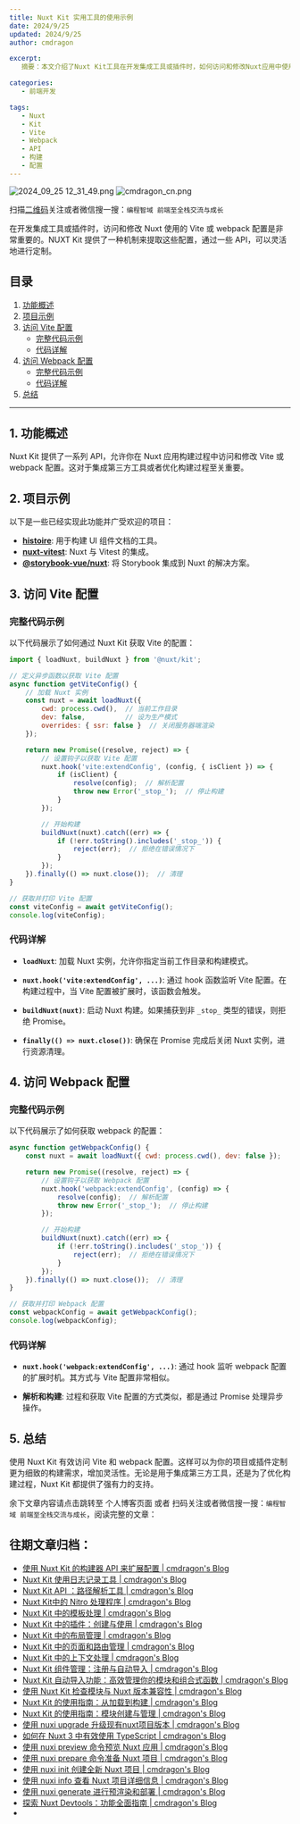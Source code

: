 ```yaml
---
title: Nuxt Kit 实用工具的使用示例
date: 2024/9/25
updated: 2024/9/25
author: cmdragon

excerpt:
   摘要：本文介绍了Nuxt Kit工具在开发集成工具或插件时，如何访问和修改Nuxt应用中使用的Vite或webpack配置，以实现定制化构建需求。内容包括功能概述、项目示例、详细步骤说明了如何访问Vite配置及Webpack配置，并通过代码示例展示了配置过程，最后总结了Nuxt Kit在此类操作中的作用和优势。

categories:
   - 前端开发

tags:
   - Nuxt
   - Kit
   - Vite
   - Webpack
   - API
   - 构建
   - 配置
---
```


<img src="https://static.amd794.com/blog/images/2024_09_25 12_31_49.png@blog" title="2024_09_25 12_31_49.png" alt="2024_09_25 12_31_49.png"/>

<img src="https://static.amd794.com/blog/images/cmdragon_cn.png" title="cmdragon_cn.png" alt="cmdragon_cn.png"/>


扫描[二维码](https://static.amd794.com/blog/images/cmdragon_cn.png)关注或者微信搜一搜：`编程智域 前端至全栈交流与成长`



在开发集成工具或插件时，访问和修改 Nuxt 使用的 Vite 或 webpack 配置是非常重要的。NUXT Kit 提供了一种机制来提取这些配置，通过一些 API，可以灵活地进行定制。

## 目录

1. [功能概述](#功能概述)
2. [项目示例](#项目示例)
3. [访问 Vite 配置](#访问-vite-配置)
   - [完整代码示例](#完整代码示例)
   - [代码详解](#代码详解)
4. [访问 Webpack 配置](#访问-webpack-配置)
   - [完整代码示例](#完整代码示例-1)
   - [代码详解](#代码详解-1)
5. [总结](#总结)

---

## 1. 功能概述

Nuxt Kit 提供了一系列 API，允许你在 Nuxt 应用构建过程中访问和修改 Vite 或 webpack 配置。这对于集成第三方工具或者优化构建过程至关重要。

## 2. 项目示例

以下是一些已经实现此功能并广受欢迎的项目：

- **[histoire](https://histoire.dev)**: 用于构建 UI 组件文档的工具。
- **[nuxt-vitest](https://vitest.dev)**: Nuxt 与 Vitest 的集成。
- **[@storybook-vue/nuxt](https://storybook.js.org)**: 将 Storybook 集成到 Nuxt 的解决方案。

## 3. 访问 Vite 配置

### 完整代码示例

以下代码展示了如何通过 Nuxt Kit 获取 Vite 的配置：

```javascript
import { loadNuxt, buildNuxt } from '@nuxt/kit';

// 定义异步函数以获取 Vite 配置
async function getViteConfig() {
    // 加载 Nuxt 实例
    const nuxt = await loadNuxt({
        cwd: process.cwd(),  // 当前工作目录
        dev: false,          // 设为生产模式
        overrides: { ssr: false }  // 关闭服务器端渲染
    });

    return new Promise((resolve, reject) => {
        // 设置钩子以获取 Vite 配置
        nuxt.hook('vite:extendConfig', (config, { isClient }) => {
            if (isClient) {
                resolve(config);  // 解析配置
                throw new Error('_stop_');  // 停止构建
            }
        });

        // 开始构建
        buildNuxt(nuxt).catch((err) => {
            if (!err.toString().includes('_stop_')) {
                reject(err);  // 拒绝在错误情况下
            }
        });
    }).finally(() => nuxt.close());  // 清理
}

// 获取并打印 Vite 配置
const viteConfig = await getViteConfig();
console.log(viteConfig);
```

### 代码详解

- **`loadNuxt`**: 加载 Nuxt 实例，允许你指定当前工作目录和构建模式。
  
- **`nuxt.hook('vite:extendConfig', ...)`**: 通过 hook 函数监听 Vite 配置。在构建过程中，当 Vite 配置被扩展时，该函数会触发。
  
- **`buildNuxt(nuxt)`**: 启动 Nuxt 构建。如果捕获到非 `_stop_` 类型的错误，则拒绝 Promise。
  
- **`finally(() => nuxt.close())`**: 确保在 Promise 完成后关闭 Nuxt 实例，进行资源清理。

## 4. 访问 Webpack 配置

### 完整代码示例

以下代码展示了如何获取 webpack 的配置：

```javascript
async function getWebpackConfig() {
    const nuxt = await loadNuxt({ cwd: process.cwd(), dev: false });

    return new Promise((resolve, reject) => {
        // 设置钩子以获取 Webpack 配置
        nuxt.hook('webpack:extendConfig', (config) => {
            resolve(config);  // 解析配置
            throw new Error('_stop_');  // 停止构建
        });

        // 开始构建
        buildNuxt(nuxt).catch((err) => {
            if (!err.toString().includes('_stop_')) {
                reject(err);  // 拒绝在错误情况下
            }
        });
    }).finally(() => nuxt.close());  // 清理
}

// 获取并打印 Webpack 配置
const webpackConfig = await getWebpackConfig();
console.log(webpackConfig);
```

### 代码详解

- **`nuxt.hook('webpack:extendConfig', ...)`**: 通过 hook 监听 webpack 配置的扩展时机。其方式与 Vite 配置非常相似。
  
- **解析和构建**: 过程和获取 Vite 配置的方式类似，都是通过 Promise 处理异步操作。

## 5. 总结

使用 Nuxt Kit 有效访问 Vite 和 webpack 配置。这样可以为你的项目或插件定制更为细致的构建需求，增加灵活性。无论是用于集成第三方工具，还是为了优化构建过程，Nuxt Kit 都提供了强有力的支持。

余下文章内容请点击跳转至 个人博客页面 或者 扫码关注或者微信搜一搜：`编程智域 前端至全栈交流与成长`，阅读完整的文章：

## 往期文章归档：

- [使用 Nuxt Kit 的构建器 API 来扩展配置 | cmdragon's Blog](https://blog.cmdragon.cn/posts/f6e87c3cf111/)
- [Nuxt Kit 使用日志记录工具 | cmdragon's Blog](https://blog.cmdragon.cn/posts/37ad5a680e7d/)
- [Nuxt Kit API ：路径解析工具 | cmdragon's Blog](https://blog.cmdragon.cn/posts/441492dbf6ae/)
- [Nuxt Kit中的 Nitro 处理程序 | cmdragon's Blog](https://blog.cmdragon.cn/posts/2bd1fe409aca/)
- [Nuxt Kit 中的模板处理 | cmdragon's Blog](https://blog.cmdragon.cn/posts/4cf144d7b562/)
- [Nuxt Kit 中的插件：创建与使用 | cmdragon's Blog](https://blog.cmdragon.cn/posts/080baafc9cf0/)
- [Nuxt Kit 中的布局管理 | cmdragon's Blog](https://blog.cmdragon.cn/posts/1c99e3fc4fb0/)
- [Nuxt Kit 中的页面和路由管理 | cmdragon's Blog](https://blog.cmdragon.cn/posts/85c68e006ffc/)
- [Nuxt Kit 中的上下文处理 | cmdragon's Blog](https://blog.cmdragon.cn/posts/83b074b7a330/)
- [Nuxt Kit 组件管理：注册与自动导入 | cmdragon's Blog](https://blog.cmdragon.cn/posts/1097e357ea9a/)
- [Nuxt Kit 自动导入功能：高效管理你的模块和组合式函数 | cmdragon's Blog](https://blog.cmdragon.cn/posts/54548c5422db/)
- [使用 Nuxt Kit 检查模块与 Nuxt 版本兼容性 | cmdragon's Blog](https://blog.cmdragon.cn/posts/7739f2e3f502/)
- [Nuxt Kit 的使用指南：从加载到构建 | cmdragon's Blog](https://blog.cmdragon.cn/posts/89214487bbdc/)
- [Nuxt Kit 的使用指南：模块创建与管理 | cmdragon's Blog](https://blog.cmdragon.cn/posts/4dc052ff586b/)
- [使用 nuxi upgrade 升级现有nuxt项目版本 | cmdragon's Blog](https://blog.cmdragon.cn/posts/07ce67a781de/)
- [如何在 Nuxt 3 中有效使用 TypeScript | cmdragon's Blog](https://blog.cmdragon.cn/posts/cd079a58ef40/)
- [使用 nuxi preview 命令预览 Nuxt 应用 | cmdragon's Blog](https://blog.cmdragon.cn/posts/7f243ae60d60/)
- [使用 nuxi prepare 命令准备 Nuxt 项目 | cmdragon's Blog](https://blog.cmdragon.cn/posts/1df59c03194c/)
- [使用 nuxi init 创建全新 Nuxt 项目 | cmdragon's Blog](https://blog.cmdragon.cn/posts/25142fd0f7a7/)
- [使用 nuxi info 查看 Nuxt 项目详细信息 | cmdragon's Blog](https://blog.cmdragon.cn/posts/15f6f5b42fd0/)
- [使用 nuxi generate 进行预渲染和部署 | cmdragon's Blog](https://blog.cmdragon.cn/posts/ab02ca20e749/)
- [探索 Nuxt Devtools：功能全面指南 | cmdragon's Blog](https://blog.cmdragon.cn/posts/79fd8b17a254/)
-

